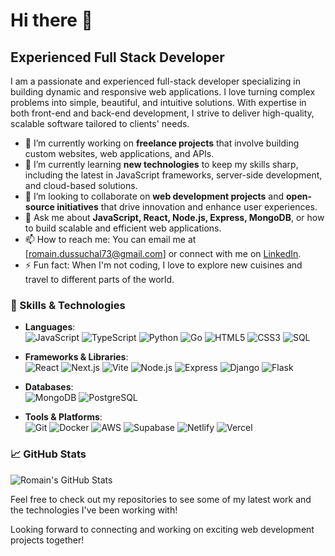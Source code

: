 # Hi there 👋

## Experienced Full Stack Developer

I am a passionate and experienced full-stack developer specializing in building dynamic and responsive web applications. I love turning complex problems into simple, beautiful, and intuitive solutions. With expertise in both front-end and back-end development, I strive to deliver high-quality, scalable software tailored to clients' needs.

- 🔭 I’m currently working on **freelance projects** that involve building custom websites, web applications, and APIs.
- 🌱 I’m currently learning **new technologies** to keep my skills sharp, including the latest in JavaScript frameworks, server-side development, and cloud-based solutions.
- 👯 I’m looking to collaborate on **web development projects** and **open-source initiatives** that drive innovation and enhance user experiences.
- 💬 Ask me about **JavaScript, React, Node.js, Express, MongoDB**, or how to build scalable and efficient web applications.
- 📫 How to reach me: You can email me at [romain.dussuchal73@gmail.com] or connect with me on [LinkedIn](https://www.linkedin.com/in/romain-dussuchal-946721b6/).
- ⚡ Fun fact: When I'm not coding, I love to explore new cuisines and travel to different parts of the world.

### 🚀 Skills & Technologies

- **Languages**:  
  ![JavaScript](https://img.shields.io/badge/-JavaScript-F7DF1E?style=flat-square&logo=javascript&logoColor=black) 
  ![TypeScript](https://img.shields.io/badge/-TypeScript-007ACC?style=flat-square&logo=typescript&logoColor=white) 
  ![Python](https://img.shields.io/badge/-Python-3776AB?style=flat-square&logo=python&logoColor=white) 
  ![Go](https://img.shields.io/badge/-Go-00ADD8?style=flat-square&logo=go&logoColor=white)
  ![HTML5](https://img.shields.io/badge/-HTML5-E34F26?style=flat-square&logo=html5&logoColor=white) 
  ![CSS3](https://img.shields.io/badge/-CSS3-1572B6?style=flat-square&logo=css3&logoColor=white) 
  ![SQL](https://img.shields.io/badge/-SQL-4479A1?style=flat-square&logo=postgresql&logoColor=white)

- **Frameworks & Libraries**:  
  ![React](https://img.shields.io/badge/-React-61DAFB?style=flat-square&logo=react&logoColor=black) 
  ![Next.js](https://img.shields.io/badge/-Next.js-000000?style=flat-square&logo=next-dot-js&logoColor=white) 
  ![Vite](https://img.shields.io/badge/-Vite-646CFF?style=flat-square&logo=vite&logoColor=white)
  ![Node.js](https://img.shields.io/badge/-Node.js-339933?style=flat-square&logo=node.js&logoColor=white) 
  ![Express](https://img.shields.io/badge/-Express-000000?style=flat-square&logo=express&logoColor=white) 
  ![Django](https://img.shields.io/badge/-Django-092E20?style=flat-square&logo=django&logoColor=white) 
  ![Flask](https://img.shields.io/badge/-Flask-000000?style=flat-square&logo=flask&logoColor=white)

- **Databases**:  
  ![MongoDB](https://img.shields.io/badge/-MongoDB-47A248?style=flat-square&logo=mongodb&logoColor=white) 
  ![PostgreSQL](https://img.shields.io/badge/-PostgreSQL-336791?style=flat-square&logo=postgresql&logoColor=white) 


- **Tools & Platforms**:  
  ![Git](https://img.shields.io/badge/-Git-F05032?style=flat-square&logo=git&logoColor=white) 
  ![Docker](https://img.shields.io/badge/-Docker-2496ED?style=flat-square&logo=docker&logoColor=white) 
  ![AWS](https://img.shields.io/badge/-AWS-232F3E?style=flat-square&logo=amazon-aws&logoColor=white)
  ![Supabase](https://img.shields.io/badge/-Supabase-3ECF8E?style=flat-square&logo=supabase&logoColor=white)
  ![Netlify](https://img.shields.io/badge/-Netlify-00C7B7?style=flat-square&logo=netlify&logoColor=white) 
  ![Vercel](https://img.shields.io/badge/-Vercel-000000?style=flat-square&logo=vercel&logoColor=white)

### 📈 GitHub Stats

![Romain's GitHub Stats](https://github-readme-stats.vercel.app/api?username=RomainDussuchal&show_icons=true&theme=radical)

Feel free to check out my repositories to see some of my latest work and the technologies I've been working with!

Looking forward to connecting and working on exciting web development projects together!
